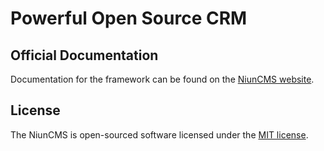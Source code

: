 # Powerful Open Source CRM

## Official Documentation

Documentation for the framework can be found on the [NiunCMS website](http://niuncms.ru/docs).

## License

The NiunCMS is open-sourced software licensed under the [MIT license](http://opensource.org/licenses/MIT).
